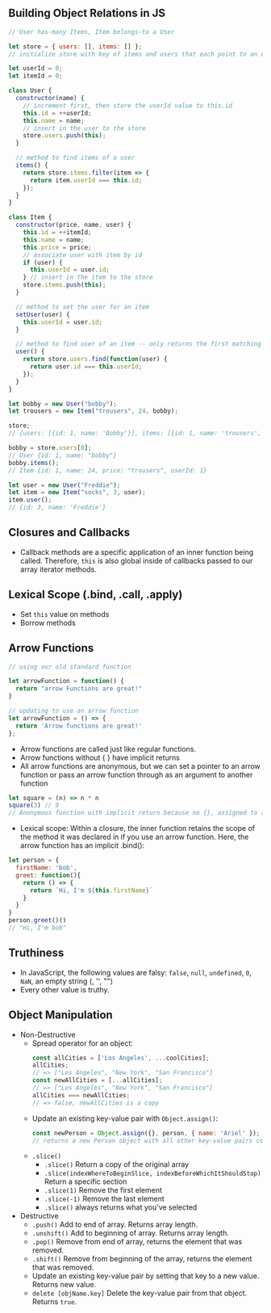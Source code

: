 ## Building Object Relations in JS

```javascript
// User has-many Items, Item belongs-to a User

let store = { users: [], items: [] };
// initialize store with key of items and users that each point to an empty array

let userId = 0;
let itemId = 0;

class User {
  constructor(name) {
    // increment first, then store the userId value to this.id
    this.id = ++userId;
    this.name = name;
    // insert in the user to the store
    store.users.push(this);
  }

  // method to find items of a user
  items() {
    return store.items.filter(item => {
      return item.userId === this.id;
    });
  }
}

class Item {
  constructor(price, name, user) {
    this.id = ++itemId;
    this.name = name;
    this.price = price;
    // associate user with item by id
    if (user) {
      this.userId = user.id;
    } // insert in the item to the store
    store.items.push(this);
  }

  // method to set the user for an item
  setUser(user) {
    this.userId = user.id;
  }

  // method to find user of an item -- only returns the first matching element from the array
  user() {
    return store.users.find(function(user) {
      return user.id === this.userId;
    });
  }
}

let bobby = new User("bobby");
let trousers = new Item("trousers", 24, bobby);

store;
// {users: [{id: 1, name: 'Bobby'}], items: [{id: 1, name: 'trousers', price: 24, userId: 1}]}

bobby = store.users[0];
// User {id: 1, name: "bobby"}
bobby.items();
// Item {id: 1, name: 24, price: "trousers", userId: 1}

let user = new User("Freddie");
let item = new Item("socks", 3, user);
item.user();
// {id: 3, name: 'Freddie'}
```

## Closures and Callbacks
  - Callback methods are a specific application of an inner function being called. Therefore, `this` is also global inside of callbacks passed to our array iterator methods.

## Lexical Scope (.bind, .call, .apply)
  - Set `this` value on methods
  - Borrow methods

## Arrow Functions

```javascript
// using our old standard function

let arrowFunction = function() {
  return "arrow Functions are great!"
}

// updating to use an arrow function
let arrowFunction = () => {
  return 'Arrow functions are great!'
};
```

- Arrow functions are called just like regular functions.
- Arrow functions without { } have implicit returns
- All arrow functions are anonymous, but we can set a pointer to an arrow function or pass an arrow function through as an argument to another function
```javascript
let square = (n) => n * n
square(3) // 9
// Anonymous function with implicit return because no {}, assigned to a pointer 'let'

```
- Lexical scope: Within a closure, the inner function retains the scope of the method it was declared in if you use an arrow function. Here, the arrow function has an implicit .bind():
```javascript
let person = {
  firstName: 'bob',
  greet: function(){
    return () => {
      return `Hi, I'm ${this.firstName}`
    }
  }
}
person.greet()()
// "Hi, I'm bob"
```

## Truthiness
- In JavaScript, the following values are falsy: `false`, `null`, `undefined`, `0`, `NaN`, an empty string (, '', "")
- Every other value is truthy.

## Object Manipulation
- Non-Destructive
  - Spread operator for an object:
    ```javascript
    const allCities = ['Los Angeles', ...coolCities];
    allCities;
    // => ["Los Angeles", "New York", "San Francisco"]
    const newAllCities = [...allCities];
    // => ["Los Angeles", "New York", "San Francisco"]
    allCities === newAllCities;
    // => false, newAllCities is a copy

    ```
  - Update an existing key-value pair with `Object.assign()`:
    ```javascript
    const newPerson = Object.assign({}, person, { name: 'Ariel' });
    // returns a new Person object with all other key-value pairs copied but just the name changed.
    ```
  - `.slice()`
    - `.slice()` Return a copy of the original array
    - `.slice(indexWhereToBeginSlice, indexBeforeWhichItShouldStop)` Return a specific section
    - `.slice(1)` Remove the first element
    - `.slice(-1)` Remove the last element
    - `.slice()` always returns what you've selected
- Destructive
  - `.push()` Add to end of array. Returns array length.
  - `.unshift()` Add to beginning of array. Returns array length.
  - `.pop()` Remove from end of array, returns the element that was removed.
  - `.shift()` Remove from beginning of the array, returns the element that was removed.
  - Update an existing key-value pair by setting that key to a new value. Returns new value.
  - `delete [objName.key]` Delete the key-value pair from that object. Returns `true`.
